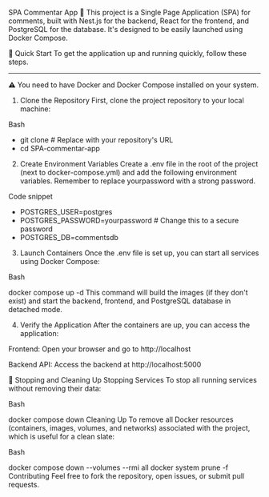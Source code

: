 SPA Commentar App 🧩
This project is a Single Page Application (SPA) for comments, built with Nest.js for the backend, React for the frontend, and PostgreSQL for the database. It's designed to be easily launched using Docker Compose.

🚀 Quick Start
To get the application up and running quickly, follow these steps.
***
⚠️ You need to have Docker and Docker Compose installed on your system.

1. Clone the Repository
First, clone the project repository to your local machine:

Bash

- git clone <repo-url> # Replace <repo-url> with your repository's URL
- cd SPA-commentar-app
2. Create Environment Variables
Create a .env file in the root of the project (next to docker-compose.yml) and add the following environment variables. Remember to replace yourpassword with a strong password.

Code snippet

- POSTGRES_USER=postgres
- POSTGRES_PASSWORD=yourpassword # Change this to a secure password
- POSTGRES_DB=commentsdb
3. Launch Containers
Once the .env file is set up, you can start all services using Docker Compose:

Bash

docker compose up -d
This command will build the images (if they don't exist) and start the backend, frontend, and PostgreSQL database in detached mode.

4. Verify the Application
After the containers are up, you can access the application:

Frontend: Open your browser and go to http://localhost

Backend API: Access the backend at http://localhost:5000

🛑 Stopping and Cleaning Up
Stopping Services
To stop all running services without removing their data:

Bash

docker compose down
Cleaning Up
To remove all Docker resources (containers, images, volumes, and networks) associated with the project, which is useful for a clean slate:

Bash

docker compose down --volumes --rmi all
docker system prune -f
Contributing
Feel free to fork the repository, open issues, or submit pull requests.
